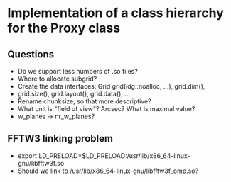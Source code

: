 # Implementation of a class hierarchy for the Proxy class

## Questions

* Do we support less numbers of .so files?   
* Where to allocate subgrid? 
* Create the data interfaces: Grid grid(idg::noalloc, ...), grid.dim(),
* grid.size(), grid.layout(), grid.data(), ...      
* Rename chunksize, so that more descriptive? 
* What unit is "field of view"? Arcsec? What is maximal value?
* w_planes -> nr_w_planes?


## FFTW3 linking problem

* export LD_PRELOAD=$LD_PRELOAD:/usr/lib/x86_64-linux-gnu/libfftw3f.so
* Should we link to /usr/lib/x86_64-linux-gnu/libfftw3f_omp.so?
